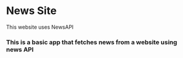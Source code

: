 # News Site
This website uses NewsAPI

### This is a basic app that fetches news from a website using news API

